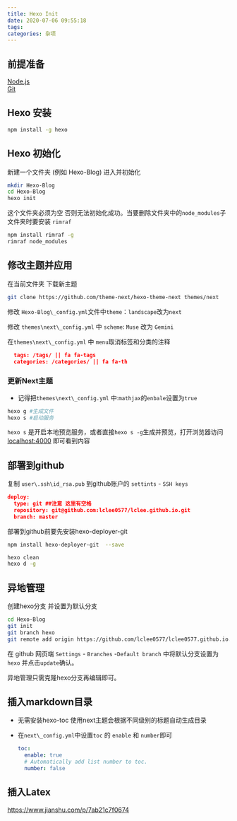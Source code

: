 ```yaml
---
title: Hexo Init
date: 2020-07-06 09:55:18
tags:
categories: 杂项
---
```

## 前提准备

 [Node.js](https://nodejs.org/en/)  
 [Git](https://git-scm.com/)

## Hexo 安装

```bash
npm install -g hexo
```

## Hexo 初始化

新建一个文件夹 (例如 Hexo-Blog) 进入并初始化

```bash
mkdir Hexo-Blog
cd Hexo-Blog
hexo init
```

这个文件夹必须为空 否则无法初始化成功。当要删除文件夹中的`node_modules`子文件夹时要安装 ``rimraf``

```bash
npm install rimraf -g
rimraf node_modules
```

## 修改主题并应用

在当前文件夹 下载新主题

```bash
git clone https://github.com/theme-next/hexo-theme-next themes/next
```

修改 `Hexo-Blog\_config.yml`文件中`theme`：`landscape`改为`next`

修改 `themes\next\_config.yml` 中 `scheme`: `Muse` 改为 `Gemini`

在`themes\next\_config.yml` 中 `menu`取消标签和分类的注释

```json
  tags: /tags/ || fa fa-tags
  categories: /categories/ || fa fa-th
```

### 更新Next主题

- 记得把`themes\next\_config.yml` 中:`mathjax`的`enbale`设置为`true`

```bash
hexo g #生成文件
hexo s #启动服务
```

`hexo s` 是开启本地预览服务，或者直接`hexo s -g`生成并预览，打开浏览器访问 [localhost:4000](http://localhost:4000) 即可看到内容

## 部署到github

复制 `user\.ssh\id_rsa.pub` 到github账户的 `settints` - `SSH keys`

```json
deploy:
  type: git ##注意 这里有空格
  repository: git@github.com:lclee0577/lclee.github.io.git
  branch: master
```

部署到github前要先安装hexo-deployer-git

```bash
npm install hexo-deployer-git  --save
```

```bash
hexo clean 
hexo d -g
```

## 异地管理

创建hexo分支 并设置为默认分支

```bash
cd Hexo-Blog 
git init
git branch hexo
git remote add origin https://github.com/lclee0577/lclee0577.github.io.git
```

在 github 网页端 `Settings` - `Branches` -`Default branch` 中将默认分支设置为`hexo` 并点击`update`确认。

异地管理只需克隆hexo分支再编辑即可。

## 插入markdown目录

- 无需安装hexo-toc 使用next主题会根据不同级别的标题自动生成目录
- 在`next\_config.yml`中设置`toc` 的 `enable` 和 `number`即可

  ```yml
  toc:
    enable: true
    # Automatically add list number to toc.
    number: false
  ```

## 插入Latex

  <https://www.jianshu.com/p/7ab21c7f0674>
